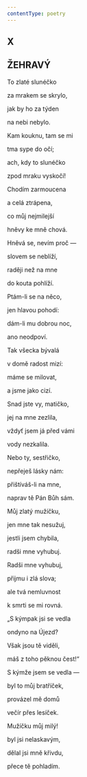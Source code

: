 ```yaml
---
contentType: poetry
---
```


<section>

## X  

## ŽEHRAVÝ

To zlaté slunéčko  

za mrakem se skrylo,

jak by ho za týden

na nebi nebylo.

</section>

<section>

Kam kouknu, tam se mi

tma sype do očí;

ach, kdy to slunéčko

zpod mraku vyskočí!

</section>

<section>

Chodím zarmoucena

a celá ztrápena,

co můj nejmilejší

hněvy ke mně chová.

</section>

<section>

Hněvá se, nevím proč —

slovem se neblíží,

raději než na mne

do kouta pohlíží.

</section>

<section>

Ptám-li se na něco,

jen hlavou pohodí:

dám-li mu dobrou noc,

ano neodpoví.

</section>

<section>

Tak všecka bývalá

v domě radost mizí:

máme se milovat,

a jsme jako cizí.

</section>

<section>

Snad jste vy, matičko,

jej na mne zezlila,

vždyť jsem já před vámi

vody nezkalila.

</section>

<section>

Nebo ty, sestřičko,

nepřeješ lásky nám:

přištíváš-li na mne,

naprav tě Pán Bůh sám.

</section>

<section>

Můj zlatý mužíčku,

jen mne tak nesužuj,

jestli jsem chybila,

radši mne vyhubuj.

</section>

<section>

Radši mne vyhubuj,

přijmu i zlá slova;

ale tvá nemluvnost

k smrti se mi rovná.

</section>

<section>

„S kýmpak jsi se vedla

ondyno na Újezd?

Však jsou tě viděli,

máš z toho pěknou čest!“

</section>

<section>

S kýmže jsem se vedla —

byl to můj bratříček,

provázel mě domů

večír přes lesíček.

</section>

<section>

Mužíčku můj milý!

byl jsi nelaskavým,

dělal jsi mně křivdu,

přece tě pohladím.

</section>
